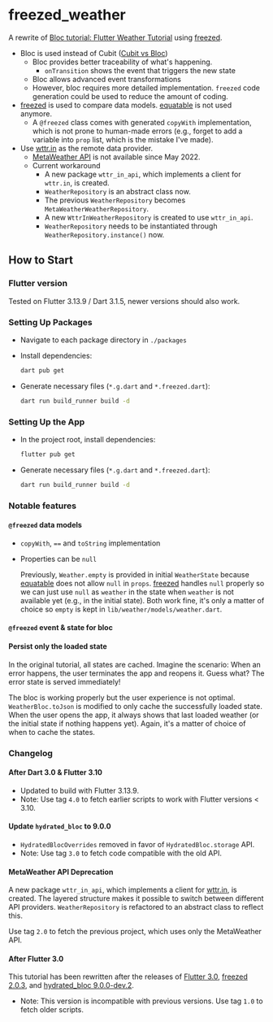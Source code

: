 # freezed_weather

A rewrite of [Bloc tutorial: Flutter Weather Tutorial](https://bloclibrary.dev/#/flutterweathertutorial)
using [freezed](https://pub.dev/packages/freezed).

- Bloc is used instead of Cubit
([Cubit vs Bloc](https://bloclibrary.dev/#/coreconcepts?id=cubit-vs-bloc))
  - Bloc provides better traceability of what's happening.
    - `onTransition` shows the event that triggers the new state
  - Bloc allows advanced event transformations
  - However, bloc requires more detailed implementation. `freezed` code generation could be used to reduce the amount of coding.
- [freezed](https://pub.dev/packages/freezed) is used to compare data models. [equatable](https://pub.dev/packages/equatable) is not used anymore.
  - A `@freezed` class comes with generated `copyWith` implementation, which is not prone to human-made errors (e.g., forget to add a variable into `prop` list, which is the mistake I've made).
- Use [wttr.in](https://github.com/chubin/wttr.in) as the remote data provider.
  - [MetaWeather API](http://www.metaweather.com/) is not available since May 2022.
  - Current workaround
    - A new package `wttr_in_api`, which implements a client for `wttr.in`, is created.
    - `WeatherRepository` is an abstract class now.
    - The previous `WeatherRepository` becomes `MetaWeatherWeatherRepository`.
    - A new `WttrInWeatherRepository` is created to use `wttr_in_api`.
    - `WeatherRepository` needs to be instantiated through `WeatherRepository.instance()` now.

## How to Start

### Flutter version

Tested on Flutter 3.13.9 / Dart 3.1.5, newer versions should also work.

### Setting Up Packages

- Navigate to each package directory in `./packages`

- Install dependencies:

  ```bash
  dart pub get
  ```

- Generate necessary files (`*.g.dart` and `*.freezed.dart`):

  ```bash
  dart run build_runner build -d
  ```

### Setting Up the App

- In the project root, install dependencies:

  ```bash
  flutter pub get
  ```

- Generate necessary files (`*.g.dart` and `*.freezed.dart`):

  ```bash
  dart run build_runner build -d
  ```

### Notable features

#### `@freezed` data models

- `copyWith`, `==` and `toString` implementation

- Properties can be `null`

  Previously, `Weather.empty` is provided in initial `WeatherState` because [equatable](https://pub.dev/packages/equatable) does not allow `null` in `props`. [freezed](https://pub.dev/packages/freezed) handles `null` properly so we can just use `null` as `weather` in the state when `weather` is not available yet (e.g., in the initial state). Both work fine, it's only a matter of choice so `empty` is kept in `lib/weather/models/weather.dart`.

#### `@freezed` event & state for bloc

#### Persist only the loaded state

In the original tutorial, all states are cached. Imagine the scenario: When an error happens, the user terminates the app and reopens it. Guess what? The error state is served immediately!

The bloc is working properly but the user experience is not optimal. `WeatherBloc.toJson` is modified to only cache the successfully loaded state. When the user opens the app, it always shows that last loaded weather (or the initial state if nothing happens yet). Again, it's a matter of choice of when to cache the states.

### Changelog

#### After Dart 3.0 & Flutter 3.10

- Updated to build with Flutter 3.13.9.
- Note: Use tag `4.0` to fetch earlier scripts to work with Flutter versions < 3.10.

#### Update `hydrated_bloc` to 9.0.0

- `HydratedBlocOverrides` removed in favor of `HydratedBloc.storage` API.
- Note: Use tag `3.0` to fetch code compatible with the old API.

#### MetaWeather API Deprecation

A new package `wttr_in_api`, which implements a client for [wttr.in](https://github.com/chubin/wttr.in), is created. The layered structure makes it possible to switch between different API providers.
`WeatherRepository` is refactored to an abstract class to reflect this.

Use tag `2.0` to fetch the previous project, which uses only the MetaWeather API.

#### After Flutter 3.0

This tutorial has been rewritten after the releases of [Flutter 3.0](https://docs.flutter.dev/development/tools/sdk/release-notes), [freezed 2.0.3](https://pub.dev/packages/freezed), and [hydrated_bloc 9.0.0-dev.2](https://pub.dev/packages/hydrated_bloc/versions/9.0.0-dev.2).

- Note: This version is incompatible with previous versions. Use tag `1.0` to fetch older scripts.
